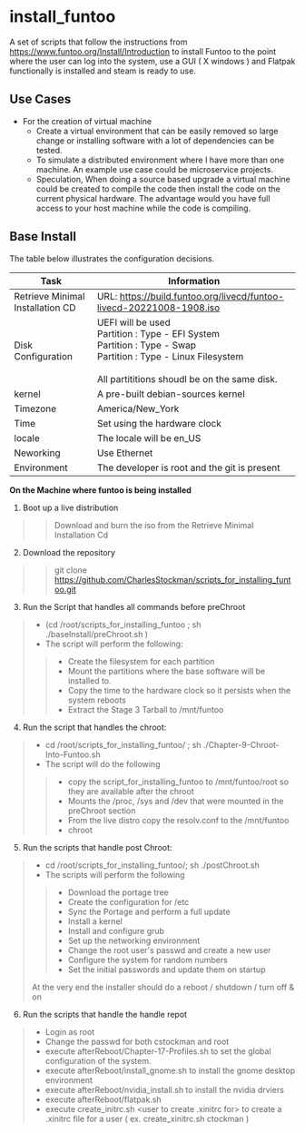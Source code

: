 # install_funtoo
A set of scripts that follow the instructions from https://www.funtoo.org/Install/Introduction to install Funtoo to the
point where the user can log into the system, use a GUI ( X windows ) and Flatpak functionally is installed and
steam is ready to use.

## Use Cases

* For the creation of virtual machine
    * Create a virtual environment that can be easily removed so large change or installing software with a lot of dependencies can be tested.
    * To simulate a distributed environment where I have more than one machine.  An example use case could be microservice projects.
    * Speculation, When doing a source based upgrade a virtual machine could be created to compile the code then install the code on the current physical hardware.  The advantage would you have full access to your host machine while the code is compiling.

## Base Install

The table below illustrates the configuration decisions.

Task | Information
-----|------------
Retrieve Minimal Installation CD | URL: https://build.funtoo.org/livecd/funtoo-livecd-20221008-1908.iso<br/>
Disk Configuration | UEFI will be used <br/> Partition : Type - EFI System <br/> Partition : Type - Swap <br/> Partition : Type - Linux Filesystem <br/><br/> All partititions shoudl be on the same disk.
kernel | A pre-built debian-sources kernel 
Timezone | America/New_York
Time     | Set using the hardware clock
locale | The locale will be en_US
Neworking | Use Ethernet
Environment | The developer is root and the git is present

**On the Machine where funtoo is being installed** 

1. Boot up a live distribution
>>Download and burn the iso from the Retrieve Minimal Installation Cd

2. Download the repository
>> git clone https://github.com/CharlesStockman/scripts_for_installing_funtoo.git

3. Run the Script that handles all commands before preChroot
> * (cd /root/scripts_for_installing_funtoo ; sh ./baseInstall/preChroot.sh )
> * The script will perform the following:
>> * Create the filesystem for each partition
>> * Mount the partitions where the base software will be installed to.
>> * Copy the time to the hardware clock so it persists when the system reboots
>> * Extract the Stage 3 Tarball to /mnt/funtoo 
   
4. Run the script that handles the chroot:
> * cd /root/scripts_for_installing_funtoo/ ; sh ./Chapter-9-Chroot-Into-Funtoo.sh 
> * The script will do the following 
>> * copy the script_for_installing_funtoo to /mnt/funtoo/root so they are available after the chroot 
>> * Mounts the /proc, /sys and /dev that were mounted in the preChroot section
>> * From the live distro copy the resolv.conf to the /mnt/funtoo
>> * chroot
   
5. Run the scripts that handle post Chroot:
> * cd /root/scripts_for_installing_funtoo/; sh ./postChroot.sh
> * The scripts will perform the following
>> * Download the portage tree
>> * Create the configuration for /etc
>> * Sync the Portage and perform a full update
>> * Install a kernel
>> * Install and configure grub
>> * Set up the networking environment
>> * Change the root user's passwd and create a new user
>> * Configure the system for random numbers
>> * Set the initial passwords and update them on startup<br>
>
> At the very end the installer should do a reboot / shutdown / turn off & on

6. Run the scripts that handle the handle repot
> * Login as root<br>
> * Change the passwd for both cstockman and root
> * execute afterReboot/Chapter-17-Profiles.sh to set the global configuration of the system.
> * execute afterReboot/install_gnome.sh to install the gnome desktop environment
> * execute afterReboot/nvidia_install.sh to install the nvidia drviers
> * execute afterReboot/flatpak.sh
> * execute create_initrc.sh <user to create .xinitrc for> to create a .xinitrc file for a user ( ex. create_xinitrc.sh ctockman )
